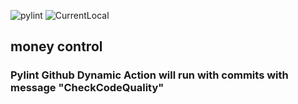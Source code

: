 ![pylint](https://img.shields.io/badge/pylint-3.75-red)
![CurrentLocal](https://img.shields.io/badge/machine-zbook-brightgreen)

## money control

### Pylint Github Dynamic Action will run with commits with message "CheckCodeQuality"
